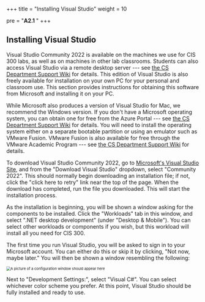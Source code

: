 +++
title = "Installing Visual Studio"
weight = 10

pre = "<b>A2.1 </b>"
+++

## Installing Visual Studio

Visual Studio Community 2022 is available on the machines we use
for CIS 300 labs, as well as on machines in other lab classrooms. Students can also access Visual Studio via a remote desktop server --- see [the CS Department Support
Wiki](https://support.cs.ksu.edu/CISDocs/wiki/Remote_Access#Remote_Windows_Access)
for details. This edition of Visual Studio is also freely available for installation on your own PC for your personal and classroom use. This section provides instructions for obtaining this software
from Microsoft and installing
it on your PC.

While Microsoft also produces a version of Visual Studio for Mac, we recommend the Windows version. If you don't have a Microsoft operating system, you can
obtain one for free from the Azure Portal --- see [the CS Department Support Wiki](https://support.cs.ksu.edu/CISDocs/wiki/FAQ#I_need_some_software_by_Microsoft_for_a_project.2C_can_you_give_it_to_me.3F) for details. You will need to install
the operating system either on a separate bootable partition or using
an emulator such as VMware Fusion. VMware Fusion is also available for
free through the VMware Academic Program --- see [the CS Department
Support Wiki](https://support.cs.ksu.edu/CISDocs/wiki/FAQ#VMWare) for
details.

To download Visual Studio Community 2022, go to [Microsoft's Visual Studio Site](https://visualstudio.microsoft.com/), and from the "Download Visual Studio" dropdown, select "Community 2022". This should normally begin downloading an installation file; if not, click the "click here to retry" link near the top of the page. When the download has completed, run the
file you downloaded. This will start the installation process.

As the installation is beginning, you will be shown a window
asking for the components to be installed. Click the "Workloads" tab
in this window, and select ".NET desktop development" (under "Desktop
& Mobile"). You can select other workloads or components if you wish,
but this workload will install all you need for CIS 300.

The first time you run Visual Studio, you will be asked to sign in to
your Microsoft account. You can either do this or skip it by clicking,
"Not now, maybe later." You will
then be shown a window resembling the following:

<img src="VisualStudioSetup.png" alt="A picture of a configuration window should appear
here" style="zoom:67%;" />

Next to "Development Settings:", select "Visual C#". You can select
whichever color scheme you prefer. At this point, Visual Studio should be fully installed and ready to
use.
